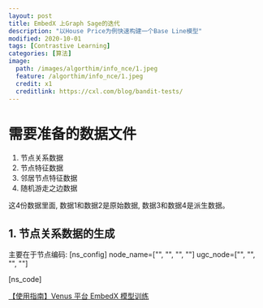 ```yaml
---
layout: post
title: EmbedX 上Graph Sage的迭代
description: "以House Price为例快速构建一个Base Line模型"
modified: 2020-10-01
tags: [Contrastive Learning]
categories: [算法]
image:
  path: /images/algorthim/info_nce/1.jpeg
  feature: /algorthim/info_nce/1.jpeg
  credit: x1
  creditlink: https://cxl.com/blog/bandit-tests/
---
```



# 需要准备的数据文件

1. 节点关系数据
2. 节点特征数据
3. 邻居节点特征数据
4. 随机游走之边数据

这4份数据里面, 数据1和数据2是原始数据, 数据3和数据4是派生数据。

## 1. 节点关系数据的生成

主要在于节点编码:
[ns_config]
node_name=["", "", "", ""]
ugc_node=["", "", "", ""]


[ns_code]


[【使用指南】Venus 平台 EmbedX 模型训练](https://iwiki.woa.com/pages/viewpage.action?pageId=1440219038)
